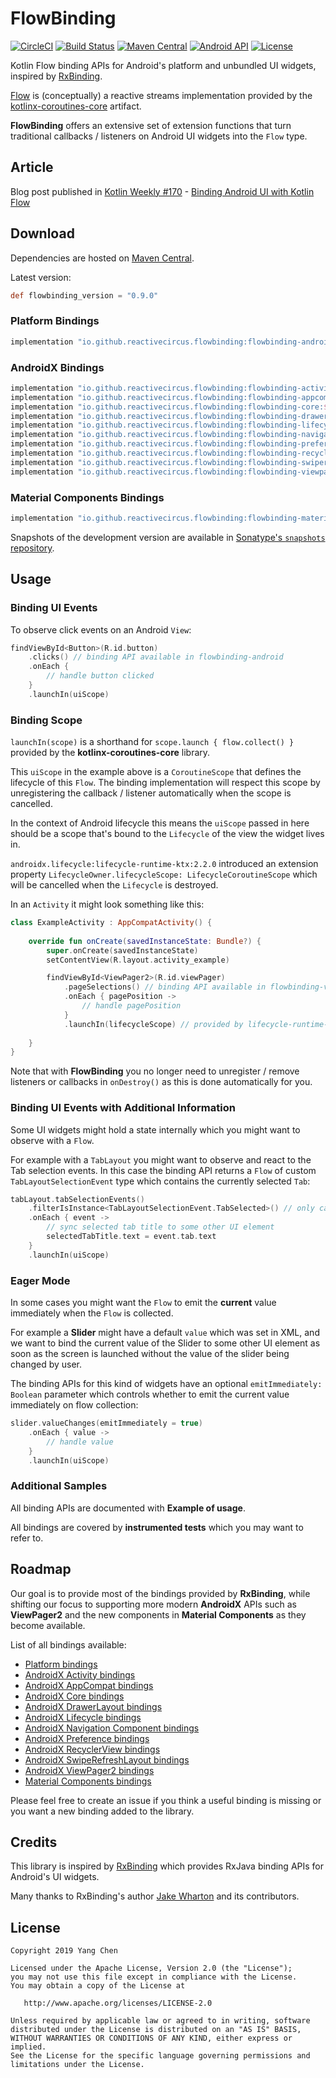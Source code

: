 # FlowBinding

[![CircleCI](https://circleci.com/gh/ReactiveCircus/FlowBinding.svg?style=svg)](https://circleci.com/gh/ReactiveCircus/FlowBinding)
[![Build Status](https://api.cirrus-ci.com/github/ReactiveCircus/FlowBinding.svg)](https://cirrus-ci.com/github/ReactiveCircus/FlowBinding)
[![Maven Central](https://maven-badges.herokuapp.com/maven-central/io.github.reactivecircus.flowbinding/flowbinding-android/badge.svg)](https://search.maven.org/search?q=g:io.github.reactivecircus.flowbinding)
[![Android API](https://img.shields.io/badge/API-21%2B-blue.svg?label=API&maxAge=300)](https://www.android.com/history/)
[![License](https://img.shields.io/badge/License-Apache%202.0-blue.svg)](https://opensource.org/licenses/Apache-2.0)

Kotlin Flow binding APIs for Android's platform and unbundled UI widgets, inspired by [RxBinding][rxbinding].

[Flow][flow] is (conceptually) a reactive streams implementation provided by the [kotlinx-coroutines-core][kotlinx-coroutines] artifact.

**FlowBinding** offers an extensive set of extension functions that turn traditional callbacks / listeners on Android UI widgets into the `Flow` type.

## Article

Blog post published in [Kotlin Weekly #170][kotlin-weekly] - [Binding Android UI with Kotlin Flow][article]

## Download

Dependencies are hosted on [Maven Central][maven-central].

Latest version:

```groovy
def flowbinding_version = "0.9.0"
```

### Platform Bindings

```groovy
implementation "io.github.reactivecircus.flowbinding:flowbinding-android:${flowbinding_version}"
```

### AndroidX Bindings

```groovy
implementation "io.github.reactivecircus.flowbinding:flowbinding-activity:${flowbinding_version}"
implementation "io.github.reactivecircus.flowbinding:flowbinding-appcompat:${flowbinding_version}"
implementation "io.github.reactivecircus.flowbinding:flowbinding-core:${flowbinding_version}"
implementation "io.github.reactivecircus.flowbinding:flowbinding-drawerlayout:${flowbinding_version}"
implementation "io.github.reactivecircus.flowbinding:flowbinding-lifecycle:${flowbinding_version}"
implementation "io.github.reactivecircus.flowbinding:flowbinding-navigation:${flowbinding_version}"
implementation "io.github.reactivecircus.flowbinding:flowbinding-preference:${flowbinding_version}"
implementation "io.github.reactivecircus.flowbinding:flowbinding-recyclerview:${flowbinding_version}"
implementation "io.github.reactivecircus.flowbinding:flowbinding-swiperefreshlayout:${flowbinding_version}"
implementation "io.github.reactivecircus.flowbinding:flowbinding-viewpager2:${flowbinding_version}"
```

### Material Components Bindings

```groovy
implementation "io.github.reactivecircus.flowbinding:flowbinding-material:${flowbinding_version}"
```

Snapshots of the development version are available in [Sonatype's `snapshots` repository][snap].

## Usage

### Binding UI Events 

To observe click events on an Android `View`:

```kotlin
findViewById<Button>(R.id.button)
    .clicks() // binding API available in flowbinding-android
    .onEach {
        // handle button clicked
    }
    .launchIn(uiScope)
```

### Binding Scope

`launchIn(scope)` is a shorthand for `scope.launch { flow.collect() }` provided by the **kotlinx-coroutines-core** library.

This `uiScope` in the example above is a `CoroutineScope` that defines the lifecycle of this `Flow`. The binding implementation will respect this scope by unregistering the callback / listener automatically when the scope is cancelled.

In the context of Android lifecycle this means the `uiScope` passed in here should be a scope that's bound to the `Lifecycle` of the view the widget lives in.

`androidx.lifecycle:lifecycle-runtime-ktx:2.2.0` introduced an extension property `LifecycleOwner.lifecycleScope: LifecycleCoroutineScope` which will be cancelled when the `Lifecycle` is destroyed.

In an `Activity` it might look something like this:


```kotlin
class ExampleActivity : AppCompatActivity() {
    
    override fun onCreate(savedInstanceState: Bundle?) {
        super.onCreate(savedInstanceState)
        setContentView(R.layout.activity_example)

        findViewById<ViewPager2>(R.id.viewPager)
            .pageSelections() // binding API available in flowbinding-viewpager2
            .onEach { pagePosition ->
                // handle pagePosition
            }
            .launchIn(lifecycleScope) // provided by lifecycle-runtime-ktx 
            
    }
}
```

Note that with **FlowBinding** you no longer need to unregister / remove listeners or callbacks in `onDestroy()` as this is done automatically for you.

### Binding UI Events with Additional Information

Some UI widgets might hold a state internally which you might want to observe with a `Flow`.

For example with a `TabLayout` you might want to observe and react to the Tab selection events. In this case the binding API returns a `Flow` of custom `TabLayoutSelectionEvent` type which contains the currently selected `Tab`:

```kotlin
tabLayout.tabSelectionEvents()
    .filterIsInstance<TabLayoutSelectionEvent.TabSelected>() // only care about TabSelected events
    .onEach { event ->
        // sync selected tab title to some other UI element
        selectedTabTitle.text = event.tab.text
    }
    .launchIn(uiScope)
``` 

### Eager Mode

In some cases you might want the `Flow` to emit the **current** value immediately when the `Flow` is collected.

For example a **Slider** might have a default `value` which was set in XML, and we want to bind the current value of the Slider to some other UI element as soon as the screen is launched without the value of the slider being changed by user.

The binding APIs for this kind of widgets have an optional `emitImmediately: Boolean` parameter which controls whether to emit the current value immediately on flow collection:

```kotlin
slider.valueChanges(emitImmediately = true)
    .onEach { value ->
        // handle value
    }
    .launchIn(uiScope)
```

### Additional Samples

All binding APIs are documented with **Example of usage**.

All bindings are covered by **instrumented tests** which you may want to refer to.  

## Roadmap

Our goal is to provide most of the bindings provided by **RxBinding**, while shifting our focus to supporting more modern **AndroidX** APIs such as **ViewPager2** and the new components in **Material Components** as they become available.

List of all bindings available:

* [Platform bindings][flowbinding-android]
* [AndroidX Activity bindings][flowbinding-activity]
* [AndroidX AppCompat bindings][flowbinding-appcompat]
* [AndroidX Core bindings][flowbinding-core]
* [AndroidX DrawerLayout bindings][flowbinding-drawerlayout]
* [AndroidX Lifecycle bindings][flowbinding-lifecycle]
* [AndroidX Navigation Component bindings][flowbinding-navigation]
* [AndroidX Preference bindings][flowbinding-preference]
* [AndroidX RecyclerView bindings][flowbinding-recyclerview]
* [AndroidX SwipeRefreshLayout bindings][flowbinding-swiperefreshlayout]
* [AndroidX ViewPager2 bindings][flowbinding-viewpager2]
* [Material Components bindings][flowbinding-material]

Please feel free to create an issue if you think a useful binding is missing or you want a new binding added to the library.

## Credits

This library is inspired by [RxBinding][rxbinding] which provides RxJava binding APIs for Android's UI widgets.

Many thanks to RxBinding's author [Jake Wharton][jake] and its contributors.

## License

```
Copyright 2019 Yang Chen

Licensed under the Apache License, Version 2.0 (the "License");
you may not use this file except in compliance with the License.
You may obtain a copy of the License at

   http://www.apache.org/licenses/LICENSE-2.0

Unless required by applicable law or agreed to in writing, software
distributed under the License is distributed on an "AS IS" BASIS,
WITHOUT WARRANTIES OR CONDITIONS OF ANY KIND, either express or implied.
See the License for the specific language governing permissions and
limitations under the License.
```
[kotlin-weekly]: https://mailchi.mp/kotlinweekly/kotlin-weekly-170
[article]: https://dev.to/ychescale9/binding-android-ui-with-kotlin-flow-22ok
[maven-central]: https://search.maven.org/search?q=g:io.github.reactivecircus.flowbinding
[snap]: https://oss.sonatype.org/content/repositories/snapshots/
[rxbinding]: https://github.com/JakeWharton/RxBinding
[jake]: https://github.com/JakeWharton
[flow]: https://kotlin.github.io/kotlinx.coroutines/kotlinx-coroutines-core/kotlinx.coroutines.flow/-flow/
[kotlinx-coroutines]: https://github.com/Kotlin/kotlinx.coroutines
[flowbinding-android]: flowbinding-android/
[flowbinding-activity]: flowbinding-activity/
[flowbinding-appcompat]: flowbinding-appcompat/
[flowbinding-core]: flowbinding-core/
[flowbinding-drawerlayout]: flowbinding-drawerlayout/
[flowbinding-material]: flowbinding-material/
[flowbinding-lifecycle]: flowbinding-lifecycle/
[flowbinding-navigation]: flowbinding-navigation/
[flowbinding-preference]: flowbinding-preference/
[flowbinding-recyclerview]: flowbinding-recyclerview/
[flowbinding-swiperefreshlayout]: flowbinding-swiperefreshlayout/
[flowbinding-viewpager2]: flowbinding-viewpager2/
